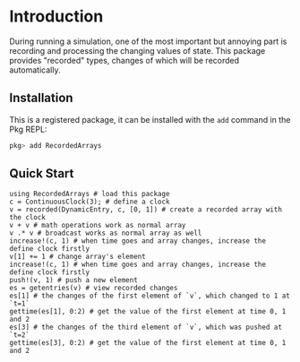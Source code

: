 # Introduction

During running a simulation, one of the most important but annoying part is
recording and processing the changing values of state.
This package provides "recorded" types,
changes of which will be recorded automatically.

## Installation

This is a registered package, it can be installed with the `add` command in
the Pkg REPL:
```julia
pkg> add RecordedArrays
```

## Quick Start

```@repl
using RecordedArrays # load this package
c = ContinuousClock(3); # define a clock
v = recorded(DynamicEntry, c, [0, 1]) # create a recorded array with the clock
v + v # math operations work as normal array
v .* v # broadcast works as normal array as well
increase!(c, 1) # when time goes and array changes, increase the define clock firstly
v[1] += 1 # change array's element
increase!(c, 1) # when time goes and array changes, increase the define clock firstly
push!(v, 1) # push a new element
es = getentries(v) # view recorded changes
es[1] # the changes of the first element of `v`, which changed to 1 at `t=1`
gettime(es[1], 0:2) # get the value of the first element at time 0, 1 and 2
es[3] # the changes of the third element of `v`, which was pushed at `t=2`
gettime(es[3], 0:2) # get the value of the first element at time 0, 1 and 2
```
